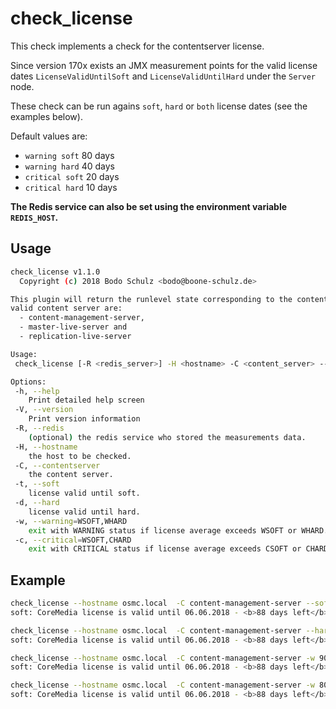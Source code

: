 # check_license

This check implements a check for the contentserver license.

Since version 170x exists an JMX measurement points for the valid license dates `LicenseValidUntilSoft` and `LicenseValidUntilHard` under the `Server` node.

These check can be run agains `soft`, `hard` or `both` license dates (see the examples below).

Default values are:

- `warning soft`  80 days
- `warning hard`  40 days
- `critical soft` 20 days
- `critical hard` 10 days


**The Redis service can also be set using the environment variable `REDIS_HOST`.**


## Usage

```bash
check_license v1.1.0
  Copyright (c) 2018 Bodo Schulz <bodo@boone-schulz.de>

This plugin will return the runlevel state corresponding to the content server
valid content server are:
  - content-management-server,
  - master-live-server and
  - replication-live-server

Usage:
 check_license [-R <redis_server>] -H <hostname> -C <content_server> --hard [--soft] [-w <WSOFT,WHARD>] [-c <CSOFT,CHARD>]

Options:
 -h, --help
    Print detailed help screen
 -V, --version
    Print version information
 -R, --redis
    (optional) the redis service who stored the measurements data.
 -H, --hostname
    the host to be checked.
 -C, --contentserver
    the content server.
 -t, --soft
    license valid until soft.
 -d, --hard
    license valid until hard.
 -w, --warning=WSOFT,WHARD
    exit with WARNING status if license average exceeds WSOFT or WHARD.
 -c, --critical=WSOFT,CHARD
    exit with CRITICAL status if license average exceeds CSOFT or CHARD.
```

## Example
```bash
check_license --hostname osmc.local  -C content-management-server --soft
soft: CoreMedia license is valid until 06.06.2018 - <b>88 days left</b> (OK) | valid_soft=88

check_license --hostname osmc.local  -C content-management-server --hard --soft
soft: CoreMedia license is valid until 06.06.2018 - <b>88 days left</b> (OK)<br>hard: CoreMedia license is valid until 06.06.2018 - <b>88 days left</b> (OK) | valid_soft=88 valid_hard=88

check_license --hostname osmc.local  -C content-management-server -w 90 -c 10 --soft
soft: CoreMedia license is valid until 06.06.2018 - <b>88 days left</b> (WARNING) | valid_soft=88

check_license --hostname osmc.local  -C content-management-server -w 80,50 -c 10,5 --hard --soft
soft: CoreMedia license is valid until 06.06.2018 - <b>88 days left</b> (OK)<br>hard: CoreMedia license is valid until 06.06.2018 - <b>88 days left</b> (OK) | valid_soft=88 valid_hard=88

```
